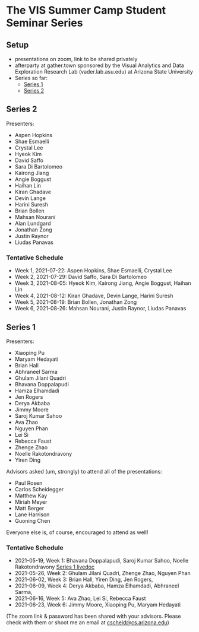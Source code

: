 # The VIS Summer Camp Student Seminar Series

## Setup

- presentations on zoom, link to be shared privately
- afterparty at gather.town sponsored by the Visual Analytics and Data Exploration Research Lab (vader.lab.asu.edu) at Arizona State University
- Series so far:
  - [Series 1](#series-1)
  - [Series 2](#series-2)

## Series 2

Presenters:

- Aspen Hopkins
- Shae Esmaelli
- Crystal Lee
- Hyeok Kim
- David Saffo
- Sara Di Bartolomeo
- Kairong Jiang
- Angie Boggust
- Haihan Lin
- Kiran Ghadave
- Devin Lange
- Harini Suresh
- Brian Bollen
- Mahsan Nourani
- Alan Lundgard
- Jonathan Zong
- Justin Raynor
- Liudas Panavas

### Tentative Schedule

- Week 1, 2021-07-22: Aspen Hopkins, Shae Esmaelli, Crystal Lee
- Week 2, 2021-07-29: David Saffo, Sara Di Bartolomeo
- Week 3, 2021-08-05: Hyeok Kim, Kairong Jiang, Angie Boggust, Haihan Lin
- Week 4, 2021-08-12: Kiran Ghadave, Devin Lange, Harini Suresh
- Week 5, 2021-08-19: Brian Bollen, Jonathan Zong
- Week 6, 2021-08-26: Mahsan Nourani, Justin Raynor, Liudas Panavas

## Series 1

Presenters:

- Xiaoping Pu
- Maryam Hedayati
- Brian Hall
- Abhraneel Sarma
- Ghulam Jilani Quadri
- Bhavana Doppalapudi
- Hamza Elhamdadi
- Jen Rogers
- Derya Akbaba
- Jimmy Moore
- Saroj Kumar Sahoo
- Ava Zhao
- Nguyen Phan
- Lei Si
- Rebecca Faust
- Zhenge Zhao
- Noelle Rakotondravony
- Yiren Ding

Advisors asked (um, strongly) to attend all of the presentations:

- Paul Rosen
- Carlos Scheidegger
- Matthew Kay
- Miriah Meyer
- Matt Berger
- Lane Harrison
- Guoning Chen

Everyone else is, of course, encouraged to attend as well!

### Tentative Schedule

* 2021-05-19, Week 1: Bhavana Doppalapudi, Saroj Kumar Sahoo, Noelle Rakotondravony
  [Series 1 livedoc](https://docs.google.com/document/d/1Pf7exjP51WNTx8DvjM8yftg8XuyZxp5X_-xmEgldOQM/edit#)
* 2021-05-26, Week 2: Ghulam Jilani Quadri, Zhenge Zhao, Nguyen Phan
* 2021-06-02, Week 3: Brian Hall, Yiren Ding, Jen Rogers,
* 2021-06-09, Week 4: Derya Akbaba, Hamza Elhamdadi, Abhraneel Sarma,
* 2021-06-16, Week 5: Ava Zhao, Lei Si, Rebecca Faust
* 2021-06-23, Week 6: Jimmy Moore, Xiaoping Pu, Maryam Hedayati

(The zoom link & password has been shared with your advisors. Please check with them or shoot me an email at cscheid@cs.arizona.edu)

